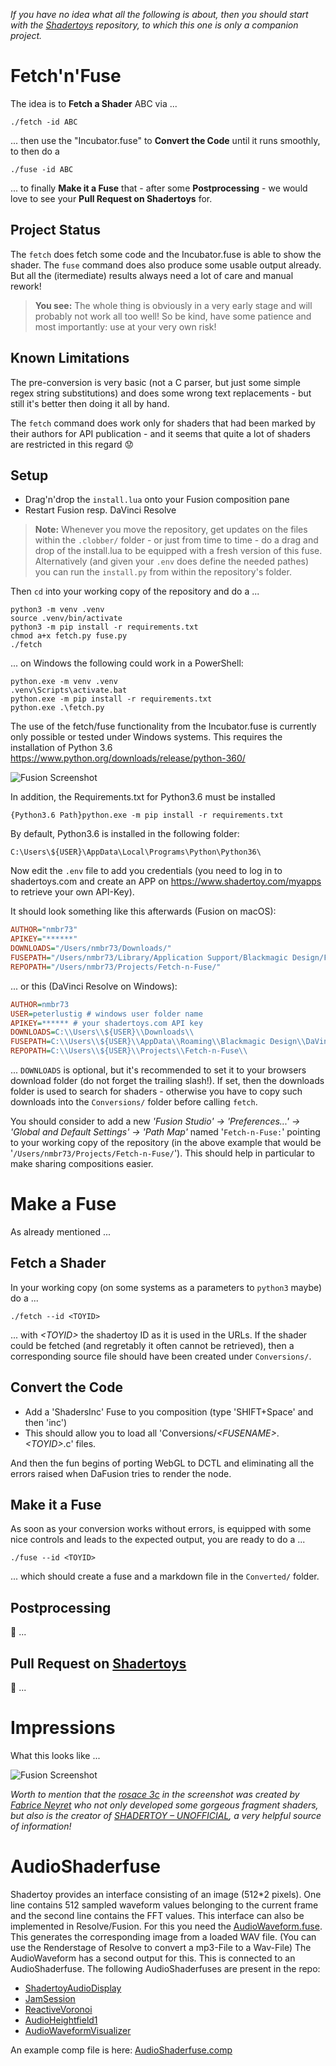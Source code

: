 *If you have no idea what all the following is about, then you should start with the [Shadertoys](https://github.com/nmbr73/Shadertoys) repository, to which this one  is only a companion project.*

# Fetch'n'Fuse

The idea is to **Fetch a Shader** ABC via ...
```
./fetch -id ABC
```
... then use the "Incubator.fuse" to **Convert the Code** until it runs smoothly, to then do a
```
./fuse -id ABC
```
... to finally **Make it a Fuse** that - after some **Postprocessing** - we would love to see your **Pull Request on Shadertoys** for.


## Project Status

The `fetch` does fetch some code and the Incubator.fuse is able to show the shader. The `fuse` command does also produce some usable output already. But all the (itermediate) results always need a lot of care and manual rework!

> **You see:** The whole thing is obviously in a very early stage and will probably not work all too well! So be kind, have some patience and most importantly: use at your very own risk!


## Known Limitations

The pre-conversion is very basic (not a C parser, but just some simple regex string substitutions) and does some wrong text replacements - but still it's better then doing it all by hand.

The `fetch` command does work only for shaders that had been marked by their authors for API publication - and it seems that quite a lot of shaders are restricted in this regard :worried:


## Setup

* Drag'n'drop the `install.lua` onto your Fusion composition pane
* Restart Fusion resp. DaVinci Resolve

> **Note:** Whenever you move the repository, get updates on the files within the `.clobber/` folder - or just from time to time - do a drag and drop of the install.lua to be equipped with a fresh version of this fuse. Alternatively (and given your `.env` does define the needed pathes) you can run the `install.py` from within the repository's folder.

Then `cd` into your working copy of the repository and do a ...
```
python3 -m venv .venv
source .venv/bin/activate
python3 -m pip install -r requirements.txt
chmod a+x fetch.py fuse.py
./fetch
```
... on Windows the following could work in a PowerShell:
```
python.exe -m venv .venv
.venv\Scripts\activate.bat
python.exe -m pip install -r requirements.txt
python.exe .\fetch.py
```
The use of the fetch/fuse functionality from the Incubator.fuse is currently only possible or tested under Windows systems. This requires the installation of Python 3.6
https://www.python.org/downloads/release/python-360/

![Fusion Screenshot](FetchNFuse.jpg)

In addition, the Requirements.txt for Python3.6 must be installed
```
{Python3.6 Path}python.exe -m pip install -r requirements.txt
```
By default, Python3.6 is installed in the following folder:
```
C:\Users\${USER}\AppData\Local\Programs\Python\Python36\
```


Now edit the `.env` file to add you credentials (you need to log in to shadertoys.com and create an APP on https://www.shadertoy.com/myapps to retrieve your own API-Key).

It should look something like this afterwards (Fusion on macOS):
```ini
AUTHOR="nmbr73"
APIKEY="******"
DOWNLOADS="/Users/nmbr73/Downloads/"
FUSEPATH="/Users/nmbr73/Library/Application Support/Blackmagic Design/Fusion/Fuses/"
REPOPATH="/Users/nmbr73/Projects/Fetch-n-Fuse/"
```

... or this (DaVinci Resolve on Windows):
```ini
AUTHOR=nmbr73
USER=peterlustig # windows user folder name 
APIKEY=****** # your shadertoys.com API key
DOWNLOADS=C:\\Users\\${USER}\\Downloads\\
FUSEPATH=C:\\Users\\${USER}\\AppData\\Roaming\\Blackmagic Design\\DaVinci Resolve\\Support\\Fusion\\Fuses\\
REPOPATH=C:\\Users\\${USER}\\Projects\\Fetch-n-Fuse\\
```

... `DOWNLOADS` is optional, but it's recommended to set it to your browsers download folder (do not forget the trailing slash!). If set, then the downloads folder is used to search for shaders - otherwise you have to copy such downloads into the `Conversions/` folder before calling `fetch`.

You should consider to add a new *'Fusion Studio' → 'Preferences...' → 'Global and Default Settings' → 'Path Map'* named '`Fetch-n-Fuse:`' pointing to your working copy of the repository (in the above example that would be '`/Users/nmbr73/Projects/Fetch-n-Fuse/`'). This should help in particular to make sharing compositions easier.

# Make a Fuse

As already mentioned ...

## Fetch a Shader

In your working copy (on some systems as a parameters to `python3` maybe) do a ...
```
./fetch --id <TOYID>
```
... with *&lt;TOYID&gt;* the shadertoy ID as it is used in the URLs. If the shader could be fetched (and regretably it often cannot be retrieved), then a corresponding source file should have been created under `Conversions/`.

## Convert the Code

* Add a 'ShadersInc' Fuse to you composition (type 'SHIFT+Space' and then 'inc')
* This should allow you to load all 'Conversions/*&lt;FUSENAME&gt;*.*&lt;TOYID&gt;*.c' files.

And then the fun begins of porting WebGL to DCTL and eliminating all the errors raised when DaFusion tries to render the node.

## Make it a Fuse

As soon as your conversion works without errors, is equipped with some nice controls and leads to the expected output, you are ready to do a ...
```
./fuse --id <TOYID>
```
... which should create a fuse and a markdown file in the `Converted/` folder.

## Postprocessing

:construction:
...

## Pull Request on [Shadertoys](https://github.com/nmbr73/Shadertoys)

:construction:
...

# Impressions

What this looks like ...

![Fusion Screenshot](Fusion-Screenshot.png)

*Worth to mention that the [rosace 3c](https://www.shadertoy.com/view/Ms3SzB) in the screenshot was created by [Fabrice Neyret](https://www.shadertoy.com/user/FabriceNeyret2) who not only developed some gorgeous fragment shaders, but also is the creator of [SHADERTOY – UNOFFICIAL](https://shadertoyunofficial.wordpress.com), a very helpful source of information!*


# AudioShaderfuse

Shadertoy provides an interface consisting of an image (512*2 pixels). One line contains 512 sampled waveform values belonging to the current frame and the second line contains the FFT values.
This interface can also be implemented in Resolve/Fusion. For this you need the [AudioWaveform.fuse](https://github.com/nmbr73/Fetch-n-Fuse/blob/main/Fuses/AudioWaveform.fuse). This generates the corresponding image from a loaded WAV file. (You can use the Renderstage of Resolve to convert a mp3-File to a Wav-File) The AudioWaveform has a second output for this. This is connected to an AudioShaderfuse.
The following AudioShaderfuses are present in the repo:
- [ShadertoyAudioDisplay](https://github.com/nmbr73/Fetch-n-Fuse/blob/main/Converted/ShadertoyAudioDisplay.fuse)
- [JamSession](https://github.com/nmbr73/Fetch-n-Fuse/blob/main/Converted/JamSession.fuse)
- [ReactiveVoronoi](https://github.com/nmbr73/Fetch-n-Fuse/blob/main/Converted/ReactiveVoronoi.fuse)
- [AudioHeightfield1](https://github.com/nmbr73/Fetch-n-Fuse/blob/main/Converted/AudioHeightfield1.fuse)
- [AudioWaveformVisualizer](https://github.com/nmbr73/Fetch-n-Fuse/blob/main/Converted/AudioWaveformVisualizer.fuse)

An example comp file is here: [AudioShaderfuse.comp](https://github.com/nmbr73/Fetch-n-Fuse/blob/main/Conversions/AudioShaderfuse.comp)
